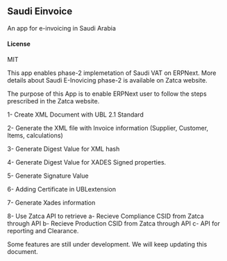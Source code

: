 ## Saudi Einvoice

An app for e-invoicing in Saudi Arabia

#### License

MIT

This app enables phase-2 implemetation of Saudi VAT on ERPNext.
More details about Saudi E-Inovicing phase-2 is available on Zatca website.

The purpose of this App is to enable ERPNext user to follow the steps prescribed in the Zatca website.

1- Create XML Document with UBL 2.1 Standard

2- Generate the XML file with Invoice information (Supplier, Customer, Items, calculations)

3- Generate Digest Value for XML hash

4- Generate Digest Value for XADES Signed properties.

5- Generate Signature Value

6- Adding Certificate in UBLextension

7- Generate Xades information

8- Use Zatca API to retrieve
   a- Recieve Compliance CSID from Zatca through API 
   b- Recieve Production CSID from Zatca through API 
   c- API for reporting and Clearance.
   
   Some features are still under development. We will keep updating this document.
   
